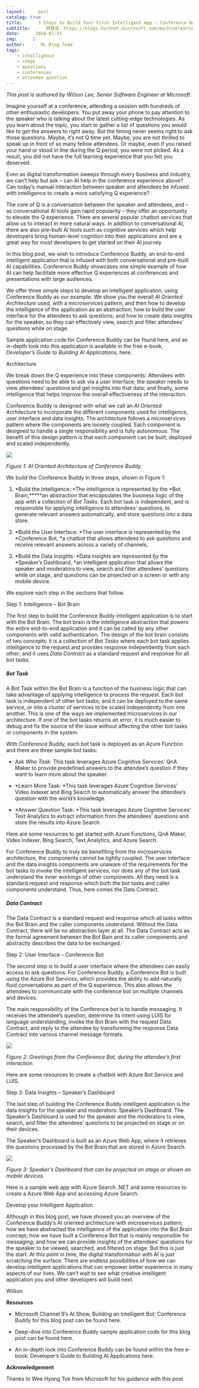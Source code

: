 ```yaml
---
layout:     post
catalog: true
title:      3 Steps to Build Your First Intelligent App – Conference Buddy
subtitle:      转载自：https://blogs.technet.microsoft.com/machinelearning/2018/07/31/3-steps-to-build-your-first-intelligent-app-conference-buddy/
date:      2018-07-31
img:      2
author:      ML Blog Team
tags:
    - intelligence
    - steps
    - questions
    - conferences
    - attendee question
---
```


*This post is authored by Wilson Lee, Senior Software Engineer at Microsoft.*

Imagine yourself at a conference, attending a session with hundreds of other enthusiastic developers. You put away your phone to pay attention to the speaker who is talking about the latest cutting-edge technologies. As you learn about the topic, you start to gather a list of questions you would like to get the answers to right away. But the timing never seems right to ask those questions. Maybe, it’s not Q time yet. Maybe, you are not thrilled to speak up in front of so many fellow attendees. Or maybe, even if you raised your hand or stood in line during the Q period, you were not picked. As a result, you did not have the full learning experience that you felt you deserved.

Even as digital transformation sweeps through every business and industry, we can’t help but ask – can AI help in the conference experience above? Can today’s manual interaction between speaker and attendees be infused with intelligence to create a more satisfying Q experience?

The core of Q is a conversation between the speaker and attendees, and – as conversational AI tools gain rapid popularity – they offer an opportunity to elevate the Q experience. There are several popular chatbot services that allow us to interact in more natural ways. In addition to conversational AI, there are also pre-built AI tools such as cognitive services which help developers bring human-level cognition into their applications and are a great way for most developers to get started on their AI journey.

In this blog post, we wish to introduce Conference Buddy, an end-to-end intelligent application that is infused with both conversational and pre-built AI capabilities. Conference Buddy showcases one simple example of how AI can help facilitate more effective Q experiences at conferences and presentations with large audiences.

We offer three simple steps to develop an intelligent application, using Conference Buddy as our example. We show you the overall *AI Oriented Architecture* used, with a microservices pattern, and then how to develop the intelligence of the application as an abstraction; how to build the user interface for the attendees to ask questions; and how to create data insights for the speaker, so they can effectively view, search and filter attendees’ questions while on stage.


Sample application code for Conference Buddy can be found here, and an in-depth look into this application is available in the free e-book, *Developer’s Guide to Building AI Applications*, here.

Architecture

We break down the Q experience into these components: Attendees with questions need to be able to ask via a user interface; the speaker needs to view attendees’ questions and get insights into that data; and finally, some intelligence that helps improve the overall effectiveness of the interaction.

Conference Buddy is designed with what we call an *AI Oriented Architecture* to incorporate the different components used for intelligence, user interface and data insights. The architecture follows a microservices pattern where the components are loosely coupled. Each component is designed to handle a single responsibility and is fully autonomous. The benefit of this design pattern is that each component can be built, deployed and scaled independently.

![](https://msdnshared.blob.core.windows.net/media/2018/07/073118_1453_3StepstoBui1.png)


*Figure 1: AI Oriented Architecture of Conference Buddy.*

We build the Conference Buddy in three steps, shown in Figure 1:

1. *Build the Intelligence: *The intelligence is represented by the *Bot Brain,*****an abstraction that encapsulates the business logic of the app with a collection of *Bot Tasks.* Each bot task is independent, and is responsible for applying intelligence to attendees’ questions, to generate relevant answers automatically, and store questions into a data store.

1. *Build the User Interface: *The user interface is represented by the *Conference Bot, *a chatbot that allows attendees to ask questions and receive relevant answers across a variety of channels.

1. *Build the Data Insights: *Data insights are represented by the *Speaker’s Dashboard, *an intelligent application that allows the speaker and moderators to view, search and filter attendees’ questions while on stage, and questions can be projected on a screen or with any mobile device.


We explore each step in the sections that follow.

Step 1: Intelligence – Bot Brain

The first step to build the Conference Buddy intelligent application is to start with the Bot Brain. The bot brain is the intelligence abstraction that powers the entire end-to-end application and it can be called by any other components with valid authentication. The design of the bot brain consists of two concepts: it is a collection of *Bot Tasks* where each bot task applies intelligence to the request and provides response independently from each other; and it uses *Data Contract* as a standard request and response for all bot tasks.

##### Bot Task

A Bot Task within the Bot Brain is a function of the business logic that can take advantage of applying intelligence to process the request. Each bot task is independent of other bot tasks; and it can be deployed to the same service, or into a cluster of services to be scaled independently from one another. This is one of the ways we implemented microservices in our architecture. If one of the bot tasks returns an error, it is much easier to debug and fix the source of the issue without affecting the other bot tasks or components in the system.

With Conference Buddy, each bot task is deployed as an Azure Function and there are three sample bot tasks:

- *Ask Who Task:* This task leverages Azure Cognitive Services’ QnA Maker to provide predefined answers to the attendee’s question if they want to learn more about the speaker.

- *Learn More Task: *This task leverages Azure Cognitive Services’ Video Indexer and Bing Search to automatically answer the attendee’s question with the world’s knowledge.

- *Answer Question Task: *This task leverages Azure Cognitive Services’ Text Analytics to extract information from the attendees’ questions and store the results into Azure Search.


Here are some resources to get started with Azure Functions, QnA Maker, Video Indexer, Bing Search, Text Analytics, and Azure Search.

For Conference Buddy to truly be benefiting from the microservices architecture, the components cannot be tightly coupled. The user interface and the data insights components are unaware of the requirements for the bot tasks to invoke the intelligent services, nor does any of the bot task understand the inner workings of other components. All they need is a standard request and response which both the bot tasks and caller components understand. Thus, here comes the Data Contract.

##### Data Contract

The Data Contract is a standard request and response which all tasks within the Bot Brain and the caller components understand. Without the Data Contract, there will be no abstraction layer at all. The Data Contract acts as the formal agreement between the Bot Bain and its caller components and abstractly describes the data to be exchanged.

Step 2: User Interface – Conference Bot

The second step is to build a user interface where the attendees can easily access to ask questions. For Conference Buddy, a Conference Bot is built using the Azure Bot Services, which provides the ability to add naturally fluid conversations as part of the Q experience. This also allows the attendees to communicate with the conference bot on multiple channels and devices.

The main responsibility of the Conference bot is to handle messaging. It receives the attendee’s question, determine its intent using LUIS for language understanding, invoke the Bot Brain with the request Data Contract, and reply to the attendee by transforming the response Data Contract into various channel message formats.

![](https://msdnshared.blob.core.windows.net/media/2018/07/073118_1453_3StepstoBui2.jpg)


*Figure 2: Greetings from the Conference Bot, during the attendee’s first interaction.*

Here are some resources to create a chatbot with Azure Bot Service and LUIS.

Step 3: Data Insights – Speaker’s Dashboard

The last step of building the Conference Buddy intelligent application is the data insights for the speaker and moderators: Speaker’s Dashboard. The Speaker’s Dashboard is used for the speaker and the moderators to view, search, and filter the attendees’ questions to be projected on stage or on their devices.

The Speaker’s Dashboard is built as an Azure Web App, where it retrieves the questions processed by the Bot Brain that are stored in Azure Search.

![](https://msdnshared.blob.core.windows.net/media/2018/07/073118_1453_3StepstoBui3.png)


*Figure 3: Speaker’s Dashboard that can be projected on stage or shown on mobile devices.*

Here is a sample web app with Azure Search .NET and some resources to create a Azure Web App and accessing Azure Search.

Develop your Intelligent Application

Although in this blog post, we have showed you an overview of the Conference Buddy’s AI oriented architecture with microservices pattern; how we have abstracted the intelligence of the application into the Bot Brain concept; how we have built a Conference Bot that is mainly responsible for messaging; and how we can provide insights of the attendees’ questions for the speaker to be viewed, searched, and filtered on stage. But this is just the start. At this point in time, the digital transformation with AI is just scratching the surface. There are endless possibilities of how we can develop intelligent applications that can empower better experience in many aspects of our lives. We can’t wait to see what creative intelligent application you and other developers will build next.

Wilson

**Resources**

- Microsoft Channel 9’s AI Show, Building an Intelligent Bot: Conference Buddy for this blog post can be found here.

- Deep-dive into Conference Buddy sample application code for this blog post can be found here.

- An in-depth look into Conference Buddy can be found within the free e-book: Developer’s Guide to Building AI Applications here.


**Acknowledgement**

Thanks to Wee Hyong Tok from Microsoft for his guidance with this post. 
